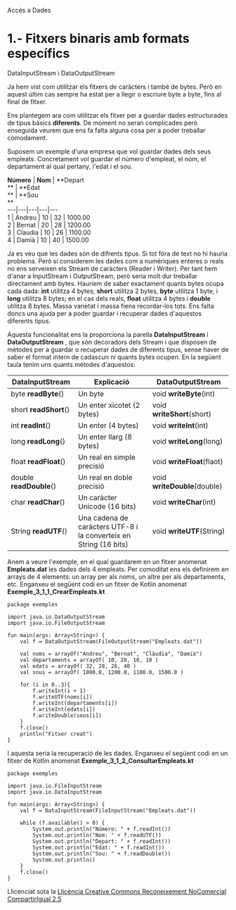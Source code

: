 Accés a Dades

# 1.- Fitxers binaris amb formats específics

DataInputStream i DataOutputStream

Ja hem vist com utilitzar els fitxers de caràcters i també de bytes. Però en
aquest últim cas sempre ha estat per a llegir o escriure byte a byte, fins al
final de fitxer.

Ens plantegem ara com utilitzar els fitxer per a guardar dades estructurades
de tipus bàsics **diferents**. De moment no seran complicades però enseguida
veurem que ens fa falta alguna cosa per a poder treballar còmodament.

Suposem un exemple d'una empresa que vol guardar dades dels seus empleats.
Concretament vol guardar el número d'empleat, el nom, el departament al qual
pertany, l'edat i el sou.

**Número** | **Nom** | **Depart  
** | **Edat  
** | **Sou  
**  
---|---|---|---|---  
1 | Andreu | 10 | 32 | 1000.00  
2 | Bernat | 20 | 28 | 1200.00  
3 | Claudia | 10 | 26 | 1100.00  
4 | Damià | 10 | 40 | 1500.00  
  
Ja es veu que les dades són de difrents tipus. Si tot fóra de text no hi
hauria problema. Però si considerem les dades com a numèriques enteres o reals
no ens serveixen els Stream de caràcters (Reader i Writer). Per tant hem
d'anar a InputStream i OutputStream, però seria molt dur treballar directament
amb bytes. Hauríem de saber exactament quants bytes ocupa cada dada: **int**
utilitza 4 bytes; **short** utilitza 2 bytes, **byte** utilitza 1 byte, i
**long** utilitza 8 bytes; en el cas dels reals, **float** utilitza 4 bytes i
**double** utilitza 8 bytes. Massa varietat i massa fiena recordar-los tots.
Ens falta doncs una ajuda per a poder guardar i recuperar dades d'aquestos
diferents tipus.

Aquesta funcionalitat ens la proporciona la parella **DataInputStream** i
**DataOutputStream** , que són decoradors dels Stream i que disposen de
mètodes per a guardar o recuperar dades de diferents tipus, sense haver de
saber el format intern de cadascun ni quants bytes ocupen. En la següent taula
tenim uns quants mètodes d'aquestos:

**DataInputStream** | Explicació | **DataOutputStream**  
---|---|---  
byte **readByte**() | Un byte | void **writeByte**(int)  
short **readShort**() | Un enter xicotet (2 bytes) | void **writeShort**(short)  
int **readInt**() | Un enter (4 bytes) | void **writeInt**(int)  
long **readLong**() | Un enter llarg (8 bytes) | void **writeLong**(long)  
float **readFloat**() | Un real en simple precisió | void **writeFloat**(flaot)  
double **readDouble**() | Un real en doble precisió | void **writeDouble**(double)  
char **readChar**() | Un caràcter Unicode (16 bits) | void **writeChar**(int)  
String **readUTF**() | Una cadena de caràcters UTF-8 i la converteix en String (16 bits) | void **writeUTF**(String)  
  
Anem a veure l'exemple, en el qual guardarem en un fitxer anomenat
**Empleats.dat** les dades dels 4 empleats. Per comoditat ens els definirem en
arrays de 4 elements: un array per als noms, un altre per als departaments,
etc. Enganxeu el següent codi en un fitxer de Kotlin anomenat
**Exemple_3_1_1_CrearEmpleats.kt**

    
    
    package exemples
    
    import java.io.DataOutputStream
    import java.io.FileOutputStream
    
    fun main(args: Array<String>) {
        val f = DataOutputStream(FileOutputStream("Empleats.dat"))
    
        val noms = arrayOf("Andreu", "Bernat", "Clàudia", "Damià")
        val departaments = arrayOf( 10, 20, 10, 10 )
        val edats = arrayOf( 32, 28, 26, 40 )
        val sous = arrayOf( 1000.0, 1200.0, 1100.0, 1500.0 )
    
        for (i in 0..3){
            f.writeInt(i + 1)
            f.writeUTF(noms[i])
            f.writeInt(departaments[i])
            f.writeInt(edats[i])
            f.writeDouble(sous[i])
        }
        f.close()
        println("Fitxer creat")
    }

I aquesta seria la recuperació de les dades. Enganxeu el següent codi en un
fitxer de Kotlin anomenat **Exemple_3_1_2_ConsultarEmpleats.kt**

    
    
    package exemples
    
    import java.io.FileInputStream
    import java.io.DataInputStream
    
    fun main(args: Array<String>) {
        val f = DataInputStream(FileInputStream("Empleats.dat"))
    
        while (f.available() > 0) {
            System.out.println("Número: " + f.readInt())
            System.out.println("Nom: " + f.readUTF())
            System.out.println("Depart: " + f.readInt())
            System.out.println("Edat: " + f.readInt())
            System.out.println("Sou: " + f.readDouble())
            System.out.println()
        }
        f.close()
    }

 
Llicenciat sota la  [Llicència Creative Commons Reconeixement NoComercial
CompartirIgual 2.5](http://creativecommons.org/licenses/by-nc-sa/2.5/)

